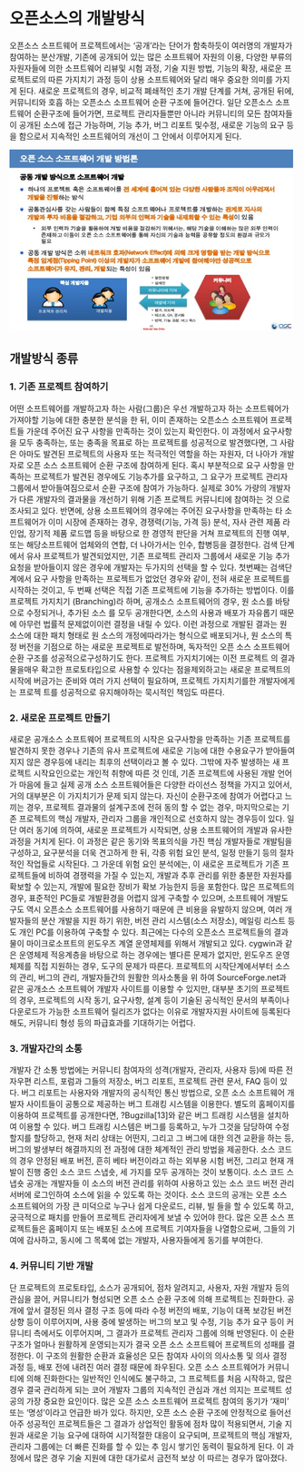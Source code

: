 #  오픈소스의 개발방식

오픈소스 소프트웨어 프로젝트에서는 ‘공개’라는 단어가 함축하듯이 여러명의 개발자가 참여하는 분산개발, 기존에 공개되어 있는 많은 소프트웨어 자원의 이용, 다양한 부류의 자원자들에 의한 소프트웨어 리뷰및 시험 과정, 기술 지원 방법, 기능의 확장,
새로운 프로젝트로의 따른 가지치기 과정 등이 상용 소프트웨어와 달리 매우 중요한 의미를 가지게 된다. 
새로운 프로젝트의 경우, 비교적 폐쇄적인 초기 개발 단계를 거쳐, 공개된 뒤에, 커뮤니티와 호흡 하는 오픈소스 소프트웨어 순환 구조에 들어간다. 일단 오픈소스 소프트웨어 순환구조에 들어가면, 프로젝트
관리자들뿐만 아니라 커뮤니티의 모든 참여자들이 공개된 소스에 접근 가능하며, 기능 추가, 버그 리포트 및수정, 새로운 기능의 요구 등을 함으로서 지속적인 소프트웨어의 개선이 그 안에서 이루어지게 된다.

<img width="500" height="320" src="./img/개발 방식.jpg"></img>
## 개발방식 종류

### 1. 기존 프로젝트 참여하기

어떤 소프트웨어를 개발하고자 하는 사람(그룹)은 우선 개발하고자 하는 소프트웨어가 가져야할 기능에 대한 충분한 분석을 한 뒤, 이미 존재하는 오픈소스 소프트웨어 프로젝트들 가운데 주어진 요구 사항을 만족하는 것이 있는지 확인한다. 이 과정에서 요구사항을 모두 충족하는, 또는 충족을 목표로 하는 프로젝트를 성공적으로 발견했다면, 그 사람은 아마도 발견된 프로젝트의 사용자 또는 적극적인 역할을 하는 자원자, 더 나아가 개발자로 오픈 소스 소프트웨어 순환 구조에 참여하게 된다. 
혹시 부분적으로 요구 사항을 만족하는 프로젝트가 발견된 경우에도 기능추가를 요구하고, 그 요구가 프로젝트 관리자 그룹에서 받아들여짐으로서 순환 구조에 참여가 가능하다. 실제로 30% 가량의 개발자가 다른 개발자의 결과물을 개선하기 위해 기존 프로젝트 커뮤니티에 참여하는 것 으로 조사되고 있다. 
반면에, 상용 소프트웨어의 경우에는 주어진 요구사항을 만족하는 타 소프트웨어가 이미 시장에 존재하는 경우, 경쟁력(기능, 가격 등) 분석, 자사 관련 제품 라인업, 장기적 제품 로드맵 등을 바탕으로 한 경영적 판단을 거쳐 프로젝트의 진행 여부, 또는 해당소프트웨어 업체와의 연합, 더 나아가서는 인수, 합병등을 결정한다. 
검색 단계에서 유사 프로젝트가 발견되었지만, 기존 프로젝트 관리자 그룹에서 새로운 기능 추가 요청을 받아들이지 않은 경우에 개발자는 두가지의 선택을 할 수 있다. 첫번째는 검색단계에서 요구 사항을 만족하는 프로젝트가 없었던 경우와 같이, 전혀 새로운 프로젝트를 시작하는 것이고, 두 번째 선택은 직접 기존 프로젝트에 기능을 추가하는 방법이다. 
이를 프로젝트 가지치기 (Branching)라 하며, 공개소스 소프트웨어의 경우, 원 소스를 바탕으로 수정되거나, 추가된 소스 를 모두 공개한다면, 소스의 사용과 배포가 자유롭기 때문에 아무런 법률적 문제없이이런 결정을 내릴 수 있다. 이런 과정으로 개발된 결과는 원 소스에 대한 패치 형태로 원 소스의 개정에따라가는 형식으로 배포되거나, 원 소스의 특정 버전을 기점으로 하는 새로운 프로젝트로 발전하며, 독자적인 오픈 소스 소프트웨어 순환 구조를 성공적으로구성하기도 한다. 프로젝트 가지치기에는 이전 프로젝트 의 결과물을매우 확고한 프로토타입으로 사용할 수 있다는 점을제외하고는 새로운 프로젝트의 시작에 버금가는 준비와 여러 가지 선택이 필요하며, 프로젝트 가지치기를한 개발자에게는 프로젝 트를 성공적으로 유지해야하는 묵시적인 책임도 따른다.
 
### 2. 새로운 프로젝트 만들기

새로운 공개소스 소프트웨어 프로젝트의 시작은 요구사항을 만족하는 기존 프로젝트를 발견하지 못한 경우나 기존의 유사 프로젝트에 새로운 기능에 대한 수용요구가 받아들여지지 않은 경우등에 내리는 최후의 선택이라고 볼 수 있다. 
그밖에 자주 발생하는 새 프로젝트 시작요인으로는 개인적 취향에 따른 것 인데, 기존 프로젝트에 사용된 개발 언어가 마음에 들고 실제 공개 소스 소프트웨어들은 다양한 라이선스 정책을 가지고 있어서, 거의 대부분은 이 가지치기가 문제 되지 않는다. 자신이 순환구조에 참여가 어렵다고 느끼는 경우, 프로젝트 결과물의 설계구조에 전혀 동의 할 수 없는 경우, 마지막으로는 기존 프로젝트의 핵심 개발자, 관리자 그룹을 개인적으로 선호하지 않는 경우등이 있다.
일단 여러 동기에 의하여, 새로운 프로젝트가 시작되면, 상용 소프트웨어의 개발과 유사한 과정을 거치게 된다. 이 과정은 같은 동기와 목표의식을 가진 핵심 개발자들로 개발팀을 구성하고, 요구분석을 더욱 견고하게 한 뒤, 각종 위험 요인 분석, 일정 만들기 등의 절차적인 작업들로 시작된다. 
그 가운데 위험 요인 분석에는, 이 새로운 프로젝트가 기존 프로젝트들에 비하여 경쟁력을 가질 수 있는지, 개발과 추후 관리를 위한 충분한 자원자를 확보할 수 있는지, 개발에 필요한 장비가 확보 가능한지 등을 포함한다. 
많은 프로젝트의 경우, 표준적인 PC들로 개발환경을 어렵지 않게 구축할 수 있으며, 소프트웨어 개발도구도 역시 오픈소스 소프트웨어를 사용하기 때문에 큰 비용을 유발하지 않으며, 여러 개발자들의 분산 개발을 지원 하기 위한, 버전 관리 시스템(소스 저장소), 메일링 리스트 등도 개인 PC를 이용하여 구축할 수 있다. 
최근에는 다수의 오픈소스 프로젝트들의 결과물이 마이크로소프트의 윈도우즈 계열 운영체제를 위해서 개발되고 있다. cygwin과 같은 운영체제 적응계층을 바탕으로 하는 경우에는 별다른 문제가 없지만, 윈도우즈 운영체제를 직접 지원하는 경우, 도구의 문제가 따른다. 
프로젝트의 시작단계에서부터 소스의 관리, 버그의 관리, 개발자들간의 원활한 의사소통을 위 하여 SourceForge.net과 같은 공개소스 소프트웨어 개발자 사이트를 이용할 수 있지만, 대부분 초기의 프로젝트의 경우, 프로젝트의 시작 동기, 요구사항, 설계 등이 기술된 공식적인 문서의 부족이나 다운로드가 가능한 소프트웨어 릴리즈가 없다는 이유로 개발자지원 사이트에 등록된다 해도, 커뮤니티 형성 등의 파급효과를 기대하기는 어렵다. 



### 3. 개발자간의 소통

개발자 간 소통 방법에는 커뮤니티 참여자의 성격(개발자, 관리자, 사용자 등)에 따른 전자우편 리스트, 포럼과 그들의 저장소, 버그 리포트, 프로젝트 관련 문서, FAQ 등이 있다. 
버그 리포트는 사용자와 개발자의 공식적인 통신 방법으로, 오픈 소스 소프트웨어 개발자 사이트들이 공통으로 제공하는 버그 트래킹 시스템을 이용한다. 별도의 홈페이지를 이용하여 프로젝트를 공개한다면, ?Bugzilla[13]와 같은 버그 트래킹 시스템을 설치하여 이용할 수 있다. 버그 트래킹 시스템은 버그를 등록하고, 누가 그것을 담당하여 수정할지를 할당하고, 현재 처리 상태는 어떤지, 그리고 그 버그에 대한 의견 교환을 하는 등, 버그의 발생부터 해결까지의 전 과정에 대한 체계적인 관리 방법을 제공한다. 소스 코드의 경우 안정된 배포 버전, 흔히 베타 버전이라고 하는 외부용 시험 버전, 그리고 현재 개발이 진행 중인 소스 코드 스냅숏, 세 가지를 모두 공개하는 것이 보통이다. 
소스 코드 스냅숏 공개는 개발자들 이 소스의 버전 관리를 위하여 사용하고 있는 소스 코드 버전 관리 서버에 로그인하여 소스에 읽을 수 있도록 하는 것이다. 소스 코드의 공개는 오픈 소스 소프트웨어의 가장 큰 미덕으로 누구나 쉽게 다운로드, 리뷰, 빌 들을 할 수 있도록 하고, 궁극적으로 패치를 만들어 프로젝트 관리자에게 보낼 수 있어야 한다. 많은 오픈 소스 프로젝트들은 홈페이지 또는 배포된 소스에 프로젝트 기여자들을 나열함으로써, 그들의 기여에 감사하고, 동시에 그 목록에 없는 개발자, 사용자들에게 동기를 부여한다.

### 4. 커뮤니티 기반 개발

단 프로젝트의 프로토타입, 소스가 공개되어, 점차 알려지고, 사용자, 자원 개발자 등의 관심을 끌어, 커뮤니티가 형성되면 오픈 소스 순환 구조에 의해 프로젝트는 진화한다. 공개에 앞서 결정된 의사 결정 구조 등에 따라 수정 버전의 배포, 기능이 대폭 보강된 버전 상향 등이 이루어지며, 사용 중에 발생하는 버그의 보고 및 수정, 기능 추가 요구 등이 커뮤니티 측에서도 이루어지며, 그 결과가 프로젝트 관리자 그룹에 의해 반영된다. 이 순환 구조가 얼마나 원활하게 운영되는지가 결국 오픈 소스 소프트웨어 프로젝트의 성패를 결정한다. 이 구조의 원활한 순환과 효율성은 모든 참여자 사이의 의사소통 및 의사 결정 과정 등, 배포 전에 내려진 여러 결정 때문에 좌우된다. 
오픈 소스 소프트웨어가 커뮤니티에 의해 진화한다는 일반적인 인식에도 불구하고, 그 프로젝트를 처음 시작하고, 많은 경우 결국 관리하게 되는 코어 개발자 그룹의 지속적인 관심과 개선 의지는 프로젝트 성공의 가장 중요한 요인이다. 
많은 오픈 소스 소프트웨어 프로젝트 참여의 동기가 ‘재미’ 또는 ‘명성’이라고 언급한 바가 있다. 하지만, 오픈 소스 순환 구조에 안정적으로 들어선 아주 성공적인 프로젝트들은 그 결과가 상업적인 활동에 점차 많이 적용되면서, 기술 지원과 새로운 기능 요구에 대하여 시기적절한 대응이 요구되며, 프로젝트의 핵심 개발자, 관리자 그룹에는 더 빠른 진화를 할 수 있는 추 임시 쌓기인 동력이 필요하게 된다. 이 과정에서 많은 경우 기술 지원에 대한 대가로서 금전적 보상 이 따르는 경우가 많아졌다.
